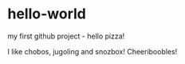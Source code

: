 # hello-world
my first github project - hello pizza!

I like chobos, jugoling and snozbox! Cheeriboobles!
